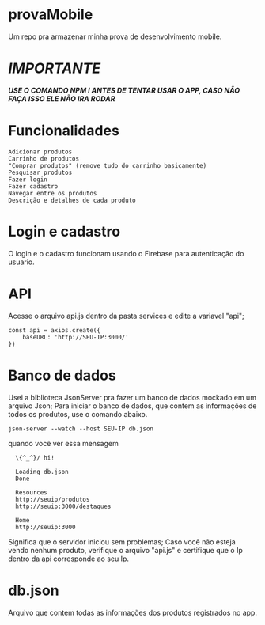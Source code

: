# provaMobile

Um repo pra armazenar minha prova de desenvolvimento mobile.

# ***IMPORTANTE***
***USE O COMANDO NPM I ANTES DE TENTAR USAR O APP, CASO NÃO FAÇA ISSO ELE NÃO IRA RODAR***

# Funcionalidades

```
Adicionar produtos
Carrinho de produtos
"Comprar produtos" (remove tudo do carrinho basicamente)
Pesquisar produtos
Fazer login
Fazer cadastro
Navegar entre os produtos
Descrição e detalhes de cada produto
```

# Login e cadastro

O login e o cadastro funcionam usando o Firebase para autenticação do usuario.

# API

Acesse o arquivo api.js dentro da pasta services e edite a variavel "api";
```
const api = axios.create({
    baseURL: 'http://SEU-IP:3000/'
})
```

# Banco de dados
Usei a biblioteca JsonServer pra fazer um banco de dados mockado em um arquivo Json;
Para iniciar o banco de dados, que contem as informações de todos os produtos, use o comando abaixo.

```json-server --watch --host SEU-IP db.json```

quando você ver essa mensagem
```
  \{^_^}/ hi!

  Loading db.json
  Done

  Resources
  http://seuip/produtos
  http://seuip:3000/destaques

  Home
  http://seuip:3000
```

Significa que o servidor iniciou sem problemas;
Caso você não esteja vendo nenhum produto, verifique o arquivo "api.js" e certifique que o Ip dentro da api corresponde ao seu Ip.

# db.json
Arquivo que contem todas as informações dos produtos registrados no app.





